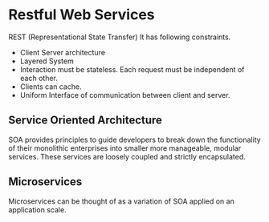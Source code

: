 # Restful Web Services

REST (Representational State Transfer)
It has following constraints.

* Client Server architecture
* Layered System
* Interaction must be stateless. Each request must be independent of each other.
* Clients can cache.
* Uniform Interface of communication between client and server.

## Service Oriented Architecture

SOA provides principles to guide developers to break down the functionality of their monolithic enterprises into
smaller more manageable, modular services. These services are loosely coupled and strictly encapsulated.

## Microservices

Microservices can be thought of as a variation of SOA applied on an application scale.

